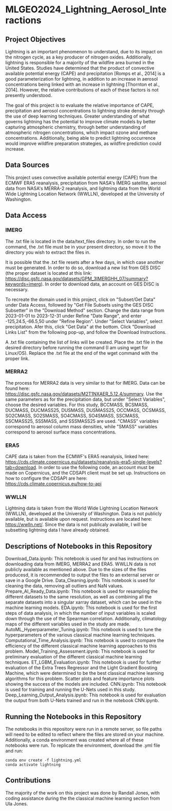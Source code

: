 # MLGEO2024_Lightning_Aerosol_Interactions
## Project Objectives
Lightning is an important phenomenon to understand, due to its impact on the nitrogen cycle, as a key producer of nitrogen oxides. Additionally, lightning is responsible for a majority of the wildfire area burned in the United States. Studies have determined that the product of convective available potential energy (CAPE) and precipitation [Romps et al., 2014] is a good parameterization for lightning, in addition to an increase in aerosol concentrations being linked with an increase in lightning [Thornton et al., 2014]. However, the relative contributions of each of these factors is not presently understood.

The goal of this project is to evaluate the relative importance of CAPE, precipitation and aerosol concentrations to lightning stroke density through the use of deep learning techniques. Greater understanding of what governs lightning has the potential to improve climate models by better capturing atmospheric chemistry, through better understanding of atmospheric nitrogen concentrations, which impact ozone and methane concentrations. Additionally, being able to predict lightning occurrence would improve wildfire preparation strategies, as wildfire prediction could increase. 

## Data Sources
This project uses convective available potential energy (CAPE) from the ECMWF ERA5 reanalysis, precipitation from NASA's IMERG satellite, aerosol data from NASA's MERRA-2 reanalysis, and lightning data from the World Wide Lightning Location Network (WWLLN), developed at the University of Washington.

## Data Access
### IMERG
The .txt file is located in the data/text_files directory. In order to run the command, the .txt file must be in your present directory, so move it to the directory you wish to extract the files in.

It is possible that the .txt file resets after a few days, in which case another must be generated. In order to do so, download a new list from GES DISC (the proper dataset is located at this link: https://disc.gsfc.nasa.gov/datasets/GPM_3IMERGHH_07/summary?keywords=imerg). In order to download data, an account on GES DISC is necessary.

To recreate the domain used in this project, click on "Subset/Get Data" under Data Access, followed by "Get File Subsets using the GES DISC Subsetter" in the "Download Method" section. Change the data range from 2023-01-01 to 2023-12-31 under Refine "Date Range", and enter -125,24.5,-66.5,50 under "Refine Region". Under "Select Variables", select precipitation. Afer this, click "Get Data" at the bottom. Click "Download Links List" from the following pop-up, and follow the Download Instructions.

A .txt file containing the list of links will be created. Place the .txt file in the desired directory before running the command (I am using wget for Linux/OS). Replace the .txt file at the end of the wget command with the proper link.

### MERRA2
The process for MERRA2 data is very similar to that for IMERG. Data can be found here: https://disc.gsfc.nasa.gov/datasets/M2T1NXAER_5.12.4/summary. Use the same parameters as for the precipitation data, but under "Select Variables", choose the desired variables. For this study, BCCMASS, BCSMASS, DUCMASS, DUCMASS25, DUSMASS, DUSMASS25, OCCMASS, OCSMASS, SO2CMASS, SO2SMASS, SO4CMASS, SO4SMASS, SSCMASS, SSCMASS25, SSSMASS, and SSSMASS25 are used. "CMASS" variables correspond to aerosol column mass densities, while "SMASS" variables correspond to aerosol surface mass concentrations.

### ERA5
CAPE data is taken from the ECMWF's ERA5 reanalysis, linked here: https://cds.climate.copernicus.eu/datasets/reanalysis-era5-single-levels?tab=download. In order to use the following code, an account must be made on Copernicus, and the CDSAPI client must be set up. Instructions on how to configure the CDSAPI are here: https://cds.climate.copernicus.eu/how-to-api

### WWLLN
Lightning data is taken from the World Wide Lightning Location Network (WWLLN), developed at the University of Washington. Data is not publicly available, but is available upon request. Instructions are located here: https://wwlln.net/. Since the data is not publicaly available, I will be subsetting lightning data I have already obtained.

## Descriptions of Notebooks in this Repository
Download_Data.ipynb: This notebook is used for and has instructions on downloading data from IMERG, MERRA2 and ERA5. WWLLN data is not publicly available as mentioned above. Due to the sizes of the files producesd, it is recommended to output the files to an external server or save in a Google Drive.
Data_Cleaning.ipynb: This notebook is used for cleaning the data, removing all outliers and NaN values.
Prepare_AI_Ready_Data.ipynb: This notebook is used for resampling the different datasets to the same resolution, as well as combining all the separate datasets into a singular xarray dataset, which can be used in the machine learning models.
EDA.ipynb: This notebook is used for the first steps of data analysis, in which the number of input variables is scaled down through the use of the Spearman correlation. Additionally, climatology maps of the different variables used in the study are made.
AutoML_Hyperparameter_Tuning.ipynb: This notebook is used to tune the hyperparameters of the various classical machine learning techniques.
Computational_Time_Analysis.ipynb: This notebook is used to compare the efficiency of the different classical machine learning approaches to this problem.
Model_Training_Assessment.ipynb: This notebook is used for preliminary evaluation of the different classical machine learning techniques.
ET_LGBM_Evaluation.ipynb: This notebook is used for further evaluation of the Extra Trees Regressor and the Light Gradient Boosting Machine, which were determined to be the best classical machine learning algorithms for this problem. Scatter plots and feature importance plots showing the success of the models are included.
CNN.ipynb: This notebook is used for training and running the U-Nets used in this study.
Deep_Learning_Output_Analysis.ipynb: This notebook is used for evaluation the output from both U-Nets trained and run in the notebook CNN.ipynb.

## Running the Notebooks in this Repository
The notebooks in this repository were run in a remote server, so file paths will need to be edited to reflect where the files are stored on your machine. Additionally, a conda environment was created where all of these notebooks were run. To replicate the environment, download the .yml file and run:

```
conda env create -f lightning.yml
conda activate lightning
```

## Contributions
The majority of the work on this project was done by Randall Jones, with coding assistance during the the classical machine learning section from Ula Jones.
